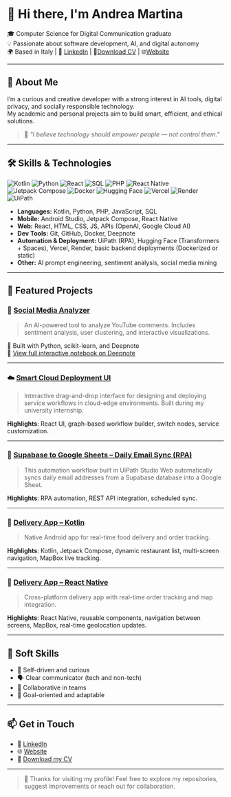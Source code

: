 # 👋 Hi there, I'm Andrea Martina

🎓 Computer Science for Digital Communication graduate  
💡 Passionate about software development, AI, and digital autonomy  
🌍 Based in Italy | 💼 [LinkedIn](https://linkedin.com/in/andmar-7137a41aa) | 📄[Download CV](https://github.com/andrea16martina/andrea16martina/raw/main/Andrea_Martina_CV4Git.pdf) | 🌐[Website](https://andreamartina.vercel.app)


---

## 🚀 About Me

I’m a curious and creative developer with a strong interest in AI tools, digital privacy, and socially responsible technology.  
My academic and personal projects aim to build smart, efficient, and ethical solutions.

> 💬 *"I believe technology should empower people — not control them."*

---

## 🛠️ Skills & Technologies

![Kotlin](https://img.shields.io/badge/Kotlin-%230095D5.svg?style=for-the-badge&logo=kotlin&logoColor=white)
![Python](https://img.shields.io/badge/Python-%2314354C.svg?style=for-the-badge&logo=python&logoColor=white)
![React](https://img.shields.io/badge/React-20232A?style=for-the-badge&logo=react&logoColor=61DAFB)
![SQL](https://img.shields.io/badge/SQL-%23007ACC.svg?style=for-the-badge&logo=mysql&logoColor=white)
![PHP](https://img.shields.io/badge/PHP-%23777BB4.svg?style=for-the-badge&logo=php&logoColor=white)
![React Native](https://img.shields.io/badge/React_Native-20232A?style=for-the-badge&logo=react&logoColor=61DAFB)
![Jetpack Compose](https://img.shields.io/badge/Jetpack_Compose-%23007ACC.svg?style=for-the-badge&logo=android&logoColor=white)
![Docker](https://img.shields.io/badge/Docker-2496ED?style=for-the-badge&logo=docker&logoColor=white)
![Hugging Face](https://img.shields.io/badge/HuggingFace-FCC72B?style=for-the-badge&logo=huggingface&logoColor=black)
![Vercel](https://img.shields.io/badge/Vercel-000000?style=for-the-badge&logo=vercel&logoColor=white)
![Render](https://img.shields.io/badge/Render-46E3B7?style=for-the-badge&logo=render&logoColor=white)
![UiPath](https://img.shields.io/badge/UiPath-FF6C37?style=for-the-badge&logo=uipath&logoColor=white)

- **Languages:** Kotlin, Python, PHP, JavaScript, SQL  
- **Mobile:** Android Studio, Jetpack Compose, React Native  
- **Web:** React, HTML, CSS, JS, APIs (OpenAI, Google Cloud AI)  
- **Dev Tools:** Git, GitHub, Docker, Deepnote  
- **Automation & Deployment:** UiPath (RPA), Hugging Face (Transformers + Spaces), Vercel, Render, basic backend deployments (Dockerized or static)
- **Other:** AI prompt engineering, sentiment analysis, social media mining

---

## 📌 Featured Projects

### 🔎 [Social Media Analyzer](https://github.com/andrea16martina/social-media-analyzer)
> An AI-powered tool to analyze YouTube comments. Includes sentiment analysis, user clustering, and interactive visualizations.

📘 Built with Python, scikit-learn, and Deepnote  
🔗 [View full interactive notebook on Deepnote](https://deepnote.com/workspace/Social-Media-Mining-Project-7ea5d0be-1b39-4e39-aa40-6413790a6c36/project/Social-Media-Analyzer-Project-to-Analyze-Youtube-Channel-1c0129d4-1c28-4a60-b6a1-1e26bf403598/notebook/Project-14b36c05d5ef42a79c6f1ea232d6936a?utm_source=share-modal&utm_medium=product-shared-content&utm_campaign=notebook&utm_content=1c0129d4-1c28-4a60-b6a1-1e26bf403598)


---

### ☁️ [Smart Cloud Deployment UI](https://github.com/andrea16martina/smart-cloud-deployment)  
> Interactive drag-and-drop interface for designing and deploying service workflows in cloud-edge environments. Built during my university internship.

**Highlights**: React UI, graph-based workflow builder, switch nodes, service customization.


---

### 🤖 [Supabase to Google Sheets – Daily Email Sync (RPA)](https://github.com/andrea16martina/mailingListRPA)  
> This automation workflow built in UiPath Studio Web automatically syncs daily email addresses from a Supabase database into a Google Sheet.

**Highlights**: RPA automation, REST API integration, scheduled sync.

---


### 🚚 [Delivery App – Kotlin](https://github.com/andrea16martina/delivery-app-kotlin)
> Native Android app for real-time food delivery and order tracking.  

**Highlights**: Kotlin, Jetpack Compose, dynamic restaurant list, multi-screen navigation, MapBox live tracking.

---

### 📱 [Delivery App – React Native](https://github.com/andrea16martina/delivery-app-react-native)  
> Cross-platform delivery app with real-time order tracking and map integration.

**Highlights**: React Native, reusable components, navigation between screens, MapBox, real-time geolocation updates.

---

## 💬 Soft Skills

- 🧠 Self-driven and curious
- 🗣️ Clear communicator (tech and non-tech)
- 🤝 Collaborative in teams
- 🎯 Goal-oriented and adaptable

---

## 📫 Get in Touch

- 💼 [LinkedIn](https://linkedin.com/in/andmar-7137a41aa)  
- 🌐 [Website](https://andreamartina.vercel.app) 
- 📄 [Download my CV](https://github.com/andrea16martina/andrea16martina/raw/main/Andrea_Martina_CV4Git.pdf)


---

> 🙏 Thanks for visiting my profile! Feel free to explore my repositories, suggest improvements or reach out for collaboration.


